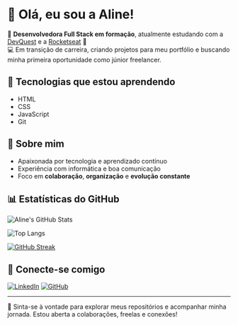 # 👋 Olá, eu sou a Aline!

🌱 **Desenvolvedora Full Stack em formação**, atualmente estudando com a [DevQuest](https://devquest.com.br) e a [Rocketseat](https://www.rocketseat.com.br) 🚀  
💻 Em transição de carreira, criando projetos para meu portfólio e buscando minha primeira oportunidade como júnior freelancer.

## 🚀 Tecnologias que estou aprendendo
- HTML
- CSS
- JavaScript
- Git

## 📌 Sobre mim
- Apaixonada por tecnologia e aprendizado contínuo  
- Experiência com informática e boa comunicação  
- Foco em **colaboração**, **organização** e **evolução constante**

## 📊 Estatísticas do GitHub

![Aline's GitHub Stats](https://github-readme-stats.vercel.app/api?username=devseravali&show_icons=true&theme=dark&hide_title=true)

![Top Langs](https://github-readme-stats.vercel.app/api/top-langs/?username=devseravali&layout=compact&theme=dark)

[![GitHub Streak](https://streak-stats.demolab.com?user=devseravali&theme=dark)](https://streak-stats.demolab.com?user=devseravali)

## 🔗 Conecte-se comigo
[![LinkedIn](https://img.shields.io/badge/-LinkedIn-0A66C2?style=for-the-badge&logo=linkedin&logoColor=white)](https://www.linkedin.com/in/dev-seravali/)
[![GitHub](https://img.shields.io/badge/-GitHub-333?style=for-the-badge&logo=github&logoColor=white)](https://github.com/devseravali)

---

💬 Sinta-se à vontade para explorar meus repositórios e acompanhar minha jornada. Estou aberta a colaborações, freelas e conexões!
